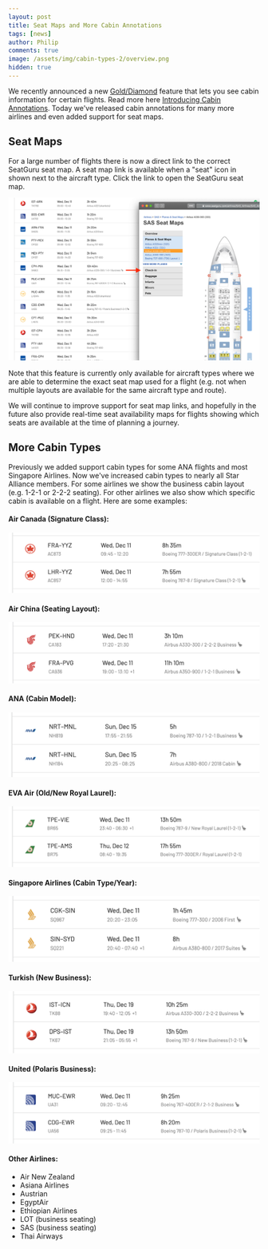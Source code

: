```yaml
---
layout: post
title: Seat Maps and More Cabin Annotations
tags: [news]
author: Philip
comments: true
image: /assets/img/cabin-types-2/overview.png
hidden: true
---
```


We recently announced a new [Gold/Diamond](https://awardfares.com/pricing) feature that lets you see cabin information for certain flights. Read more here [Introducing Cabin Annotations](/cabin-annotations/). Today we've released cabin annotations for many more airlines and even added support for seat maps.

## Seat Maps
For a large number of flights there is now a direct link to the correct SeatGuru seat map. A seat map link is available when a "seat" icon in shown next to the aircraft type. Click the link to open the SeatGuru seat map.

<img src="/assets/img/cabin-types-2/seatmap.png" />

Note that this feature is currently only available for aircraft types where we are able to determine the exact seat map used for a flight (e.g. not when multiple layouts are available for the same aircraft type and route). 

We will continue to improve support for seat map links, and hopefully in the future also provide real-time seat availability maps for flights showing which seats are available at the time of planning a journey.

## More Cabin Types
Previously we added support cabin types for some ANA flights and most Singapore Airlines. Now we've increased cabin types to nearly all Star Alliance members. For some airlines we show the business cabin layout (e.g. 1-2-1 or 2-2-2 seating). For other airlines we also show which specific cabin is available on a flight. Here are some examples:

#### Air Canada (Signature Class):

<a href="https://awardfares.com/search?..;a:AC" target="_blank"><img src="/assets/img/cabin-types-2/aircanada.png" /></a>

#### Air China (Seating Layout):

<a href="https://awardfares.com/search?..;a:CA" target="_blank"><img src="/assets/img/cabin-types-2/airchina.png" /></a>

#### ANA (Cabin Model):

<a href="https://awardfares.com/search?..;a:NH" target="_blank"><img src="/assets/img/cabin-types-2/ana.png" /></a>

#### EVA Air (Old/New Royal Laurel):

<a href="https://awardfares.com/search?..;a:BR" target="_blank"><img src="/assets/img/cabin-types-2/eva.png" /></a>

#### Singapore Airlines (Cabin Type/Year):

<a href="https://awardfares.com/search?..;a:SQ" target="_blank"><img src="/assets/img/cabin-types-2/singapore.png" /></a>

#### Turkish (New Business):

<a href="https://awardfares.com/search?..;a:TK" target="_blank"><img src="/assets/img/cabin-types-2/turkish.png" /></a>

#### United (Polaris Business):

<a href="https://awardfares.com/search?..;a:UA" target="_blank"><img src="/assets/img/cabin-types-2/united.png" /></a>

#### Other Airlines:
- Air New Zealand
- Asiana Airlines
- Austrian
- EgyptAir
- Ethiopian Airlines
- LOT (business seating)
- SAS (business seating)
- Thai Airways
